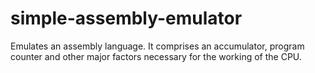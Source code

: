 # simple-assembly-emulator
Emulates an assembly language. It comprises an accumulator, program counter and other major factors necessary for the working of the CPU.

